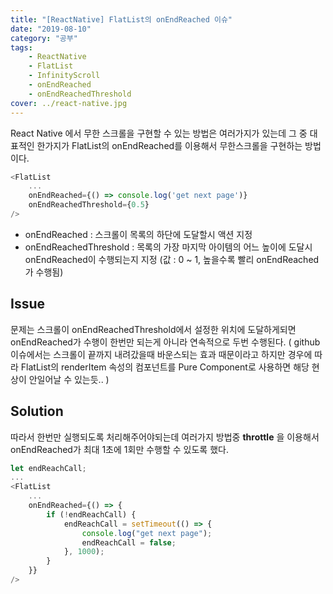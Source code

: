 ```yaml
---
title: "[ReactNative] FlatList의 onEndReached 이슈"
date: "2019-08-10"
category: "공부"
tags:
    - ReactNative
    - FlatList
    - InfinityScroll
    - onEndReached
    - onEndReachedThreshold
cover: ../react-native.jpg
---
```


React Native 에서 무한 스크롤을 구현할 수 있는 방법은 여러가지가 있는데 그 중 대표적인 한가지가 FlatList의 onEndReached를 이용해서 무한스크롤을 구현하는 방법이다.

```js
<FlatList
    ...
    onEndReached={() => console.log('get next page')}
    onEndReachedThreshold={0.5}
/>
```

-   onEndReached : 스크롤이 목록의 하단에 도달할시 액션 지정
-   onEndReachedThreshold : 목록의 가장 마지막 아이템의 어느 높이에 도달시 onEndReached이 수행되는지 지정 (값 : 0 ~ 1, 높을수록 빨리 onEndReached가 수행됨)


## Issue

문제는 스크롤이 onEndReachedThreshold에서 설정한 위치에 도달하게되면 onEndReached가 수행이 한번만 되는게 아니라 연속적으로 두번 수행된다.
( github 이슈에서는 스크롤이 끝까지 내려갔을때 바운스되는 효과 때문이라고 하지만 경우에 따라 FlatList의 renderItem 속성의 컴포넌트를 Pure Component로 사용하면 해당 현상이 안일어날 수 있는듯.. )

## Solution

따라서 한번만 실행되도록 처리해주어야되는데 여러가지 방법중 **throttle** 을 이용해서 onEndReached가 최대 1초에 1회만 수행할 수 있도록 했다.

```js
let endReachCall;
...
<FlatList
    ...
    onEndReached={() => {
        if (!endReachCall) {
            endReachCall = setTimeout(() => {
                console.log("get next page");
                endReachCall = false;
            }, 1000);
        }
    }}
/>
```
